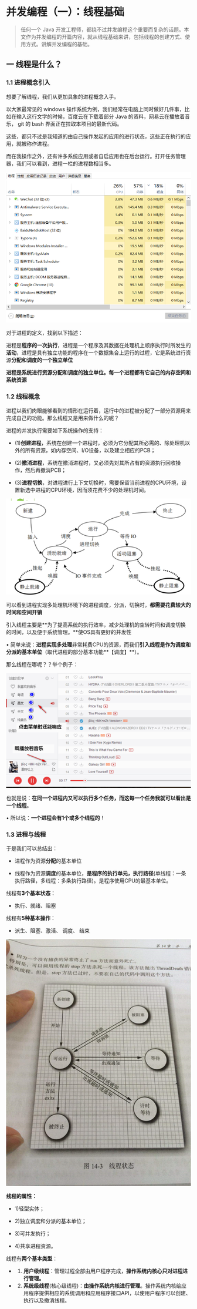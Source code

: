 # 并发编程（一）：线程基础

> 任何一个 Java 开发工程师，都绕不过并发编程这个重要而复杂的话题。本文作为并发编程的开篇内容，就从线程基础来讲，包括线程的创建方式、使用方式。讲解并发编程的基础。

## 一 线程是什么？

### 1.1 进程概念引入

想要了解线程，我们从更加具象的进程概念入手。

以大家最常见的 windows 操作系统为例，我们经常在电脑上同时做好几件事，比如在输入这行文字的时候，百度云在下载着部分 Java 的资料，网易云在播放着音乐， git 的 bash 界面正在拉取本项目的最新代码。

这些，都只不过是我知道的由自己操作发起的应用的进行状态，这些正在执行的应用，就被称作进程。

而在我操作之外，还有许多系统应用或者自启应用也在后台运行。打开任务管理器，我们可以看到，进程一栏的进程数相当多。

![image-20201128222726923](图片/image-20201128222726923.png)

对于进程的定义，找到以下描述：

进程是**程序的一次执行**，进程是一个程序及其数据在处理机上顺序执行时所发生的**活动**，进程是具有独立功能的程序在一个数据集合上运行的过程，它是系统进行资源**分配和调度的一个独立单位**

**进程是系统进行资源分配和调度的独立单位。每一个进程都有它自己的内存空间和系统资源**

### 1.2 线程概念

进程以我们肉眼能够看到的情形在运行着，运行中的进程被分配了一部分资源用来完成自己的功能。那么线程又是用来做什么的呢？

进程的并发执行需要如下系统操作的支持：

- (1)**创建进程**，系统在创建一个进程时，必须为它分配其所必需的、除处理机以外的所有资源，如内存空间、I/O设备，以及建立相应的PCB；

- (2)**撤消进程**，系统在撤消进程时，又必须先对其所占有的资源执行回收操作，然后再撤消PCB；

- (3)**进程切换**，对进程进行上下文切换时，需要保留当前进程的CPU环境，设置新选中进程的CPU环境，因而须花费不少的处理机时间。

![image-20201129221916226](图片/image-20201129221916226.png)

可以看到进程实现多处理机环境下的进程调度，分派，切换时，**都需要花费较大的时间和空间开销**

引入线程主要是**为了提高系统的执行效率，减少处理机的空转时间和调度切换的时间，以及便于系统管理。**使OS具有更好的并发性

•      简单来说：**进程实现多处理**非常耗费CPU的资源，而我们**引入线程是作为调度和分派的基本单位**（取代进程的部分基本功能**【调度】**）。

那么线程在哪呢？？举个例子：

![image-20201129221952376](图片/image-20201129221952376.png)

也就是说：**在同一个进程内又可以执行多个任务，而这每一个任务我就可以看出是一个线程**。

•      所以说：**一个进程会有1个或多个线程的**！

### 1.3 进程与线程

于是我们可以总结出：

- 进程作为资源**分配**的基本单位

- 线程作为资源**调度**的基本单位，**是程序的执行单元，执行路径**(单线程：一条执行路径，多线程：多条执行路径)。是程序使用CPU的最基本单位。

线程有**3个基本状态**：

- 执行、就绪、阻塞

线程有**5种基本操作**：

- 派生、阻塞、激活、 调度、 结束

![image-20201129222125206](图片/image-20201129222125206.png)

**线程的属性：**

- 1)轻型实体；

- 2)独立调度和分派的基本单位；

- 3)可并发执行；

- 4)共享进程资源。

线程有**两个基本类型**：

- 1) **用户级线程**：管理过程全部由用户程序完成，**操作系统内核心只对进程进行管理。**

- 2) **系统级线程**(核心级线程)：**由操作系统内核进行管理**。操作系统内核给应用程序提供相应的系统调用和应用程序接口API，以使用户程序可以创建、执行以及撤消线程。